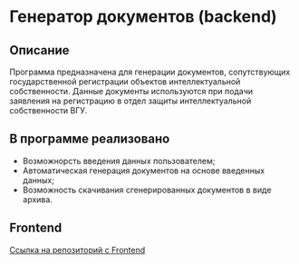 # Генератор документов (backend)

## Описание

Программа предназначена для генерации документов, сопутствующих государственной
регистрации объектов интеллектуальной собственности. Данные документы используются 
при подачи заявления на регистрацию в отдел защиты интеллектуальной собственности ВГУ.

## В программе реализовано

- Возможнорсть введения данных пользователем;
- Автоматическая генерация документов на основе введенных данных;
- Возможность скачивания сгенерированных документов в виде архива.

## Frontend
[Ссылка на репозиторий с Frontend](https://github.com/Babkina-Ekaterina/documents_generator_frontend)